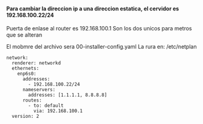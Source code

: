 #### Para cambiar la direccion ip a una direccion estatica, el cervidor es 192.168.100.22/24
Puerta de enlase al router es 192.168.100.1
Son los dos unicos para metros que se alteran

El mobmre del archivo sera 00-installer-config.yaml
La rura en: /etc/netplan

````
network:
  renderer: networkd
  ethernets:
    enp6s0:
      addresses:
        - 192.168.100.22/24
      nameservers:
        addresses: [1.1.1.1, 8.8.8.8]
      routes:
        - to: default
          via: 192.168.100.1
  version: 2
  ````